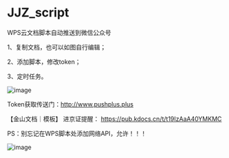 # JJZ_script
WPS云文档脚本自动推送到微信公众号

1、复制文档，也可以如图自行编辑；

2、添加脚本，修改token；

3、定时任务。

![image](https://github.com/kklhg/JJZ_script/assets/29472722/b591e303-49ce-4174-9fa3-769688aa2811)


Token获取传送门：http://www.pushplus.plus

【金山文档｜模板】 进京证提醒： 
 https://pub.kdocs.cn/t/t19IzAaA40YMKMC

PS：别忘记在WPS脚本处添加网络API，允许！！！

![image](https://github.com/kklhg/JJZ_script/assets/29472722/897cce26-bab1-4599-9839-8e0f4b88e944)
